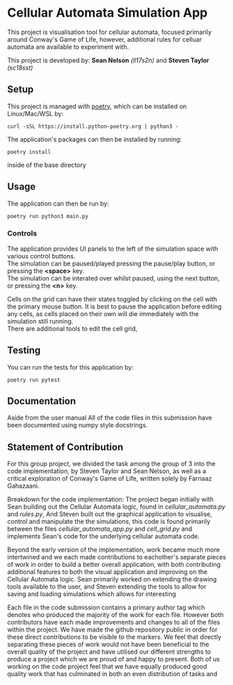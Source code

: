 # Cellular Automata Simulation App

This project is visualisation tool for cellular automata, focused primarily around Conway's Game of Life, however, additional rules for celluar automata are available to experiment with.

This project is developed by:
**Sean Nelson** *(ll17s2n)* and **Steven Taylor** *(sc18sst)*

## Setup

This project is managed with [poetry](https://python-poetry.org/), which can be installed on Linux/Mac/WSL by:
```shell
curl -sSL https://install.python-poetry.org | python3 -
```

The application's packages can then be installed by running:
```shell
poetry install
```
inside of the base directory

## Usage

The application can then be run by:
```shell
poetry run python3 main.py
```

### Controls

The application provides UI panels to the left of the simulation space with various control buttons.\
The simulation can be paused/played pressing the pause/play button, or pressing the **\<space\>** key.\
The simulation can be interated over whilst paused, using the next button, or pressing the **\<n\>** key.


Cells on the grid can have their states toggled by clicking on the cell with the primary mouse button. It is best to pause the application
before editing any cells, as cells placed on their own will die immediately with the simulation still running.\
There are additional tools to edit the cell grid, 


## Testing

You can run the tests for this application by:
```shell
poetry run pytest
```

## Documentation

Aside from the user manual 
All of the code files in this submission have been documented using numpy style docstrings.

## Statement of Contribution

For this group project, we divided the task among the group of 3 into the code implementation, by Steven Taylor and Sean Nelson,
as well as a critical exploration of Conway's Game of Life, written solely by Farnaaz Gahazaani.

Breakdown for the code implementation:
The project began initially with Sean building out the Cellular Automata logic, found in *cellular_automata.py* and *rules.py*,
And Steven built out the graphical application to visualise, control and manipulate the the simulations, this code is found primarily between
the files *cellular_automata_app.py* and *cell_grid.py* and implements Sean's code for the underlying cellular automata code.

Beyond the early version of the implementation, work became much more intertwined and we each made contributions to eachother's separate pieces of work
in order to build a better overall application, with both contributing additional features to both the visual application and improving on the Cellular Automata logic.
Sean primarily worked on extending the drawing tools available to the user, and Steven extending the tools to allow for saving and loading simulations which allows for
interesting 

Each file in the code submission contains a primary author tag which denotes who produced the majority of the work for each file. However both contributors have
each made improvements and changes to all of the files within the project. We have made the github repository public in order for these direct contributions to be visible
to the markers. We feel that directly separating these pieces of work would not have been beneficial to the overall quality of the project and have utilised our
different strengths to produce a project which we are proud of and happy to present. Both of us working on the code project feel that we have equally produced good
quality work that has culminated in both an even distribution of tasks and 